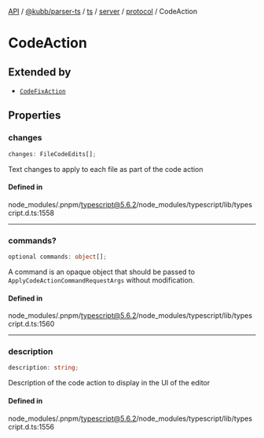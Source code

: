 [API](../../../../../../../../../packages.md) / [@kubb/parser-ts](../../../../../../../index.md) / [ts](../../../../../index.md) / [server](../../../index.md) / [protocol](../index.md) / CodeAction

# CodeAction

## Extended by

- [`CodeFixAction`](CodeFixAction.md)

## Properties

### changes

```ts
changes: FileCodeEdits[];
```

Text changes to apply to each file as part of the code action

#### Defined in

node\_modules/.pnpm/typescript@5.6.2/node\_modules/typescript/lib/typescript.d.ts:1558

***

### commands?

```ts
optional commands: object[];
```

A command is an opaque object that should be passed to `ApplyCodeActionCommandRequestArgs` without modification.

#### Defined in

node\_modules/.pnpm/typescript@5.6.2/node\_modules/typescript/lib/typescript.d.ts:1560

***

### description

```ts
description: string;
```

Description of the code action to display in the UI of the editor

#### Defined in

node\_modules/.pnpm/typescript@5.6.2/node\_modules/typescript/lib/typescript.d.ts:1556

